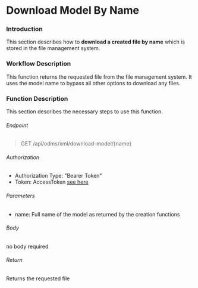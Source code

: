 # Download Model By Name

### Introduction
This section describes how to **download a created file by name** which is stored in the file management system.

### Workflow Description
This function returns the requested file from the file management system. It uses the model name to bypass all other options to download any files.

### Function Description 
This section describes the necessary steps to use this function.

###### Endpoint
> GET /api/odms/xml/download-model/{name}

###### Authorization
- Authorization Type: "Bearer Token"
- Token: AccessToken [see here](../IdentityManagement/Authorization.md)

###### Parameters
- name: Full name of the model as returned by the creation functions

###### Body
no body required

###### Return
Returns the requested file